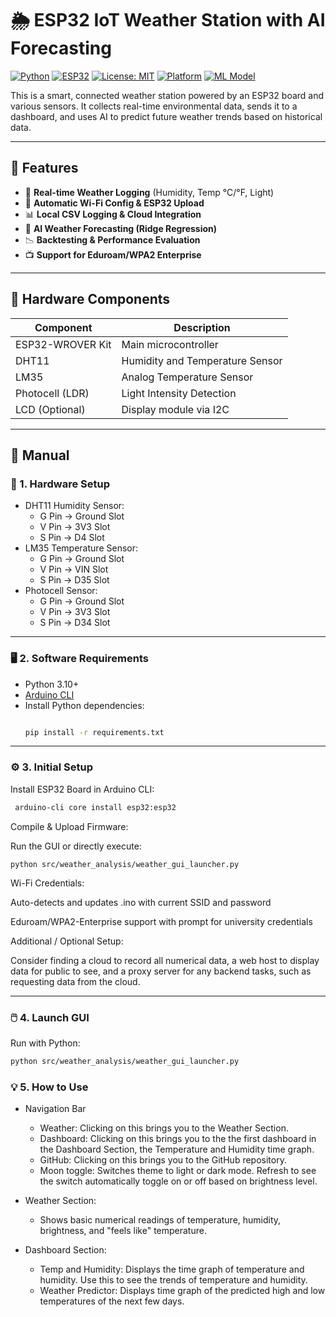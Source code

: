 # 🌦️ ESP32 IoT Weather Station with AI Forecasting

[![Python](https://img.shields.io/badge/Python-3.10+-blue?logo=python)](https://www.python.org/)
[![ESP32](https://img.shields.io/badge/Board-ESP32-orange?logo=arduino)](https://docs.espressif.com/projects/esp-idf/en/latest/esp32/)
[![License: MIT](https://img.shields.io/badge/License-MIT-green.svg)](https://opensource.org/licenses/MIT)
[![Platform](https://img.shields.io/badge/Platform-Windows%20%7C%20Linux-blueviolet)]()
[![ML Model](https://img.shields.io/badge/ML-Ridge%20Regression-lightgrey?logo=scikit-learn)](https://scikit-learn.org/)

This is a smart, connected weather station powered by an ESP32 board and various sensors. It collects real-time environmental data, sends it to a dashboard, and uses AI to predict future weather trends based on historical data.

---

## 🚀 Features

- 📡 **Real-time Weather Logging** (Humidity, Temp °C/°F, Light)
- 🔧 **Automatic Wi-Fi Config & ESP32 Upload**
- 📊 **Local CSV Logging & Cloud Integration**
- 🧠 **AI Weather Forecasting (Ridge Regression)**
- 📉 **Backtesting & Performance Evaluation**
- 📺 **Support for Eduroam/WPA2 Enterprise**

---

## 🧰 Hardware Components

| Component         | Description                       |
|------------------|-----------------------------------|
| ESP32-WROVER Kit | Main microcontroller              |
| DHT11            | Humidity and Temperature Sensor   |
| LM35             | Analog Temperature Sensor         |
| Photocell (LDR)  | Light Intensity Detection         |
| LCD (Optional)   | Display module via I2C            |

---

## 📖 Manual

### 🔌 1. Hardware Setup
  -  DHT11 Humidity Sensor:
      * G Pin -> Ground Slot
      * V Pin -> 3V3 Slot
      * S Pin -> D4 Slot
  -  LM35 Temperature Sensor:
      * G Pin -> Ground Slot
      * V Pin -> VIN Slot
      * S Pin -> D35 Slot
  -  Photocell Sensor:
      * G Pin -> Ground Slot
      * V Pin -> 3V3 Slot
      * S Pin -> D34 Slot

---

### 🖥️ 2. Software Requirements

- Python 3.10+
- [Arduino CLI](https://arduino.github.io/arduino-cli/)
- Install Python dependencies:
  ```bash
  
  pip install -r requirements.txt

---

### ⚙️ 3. Initial Setup

Install ESP32 Board in Arduino CLI:
 ```bash
  arduino-cli core install esp32:esp32
```
Compile & Upload Firmware:

Run the GUI or directly execute:

    python src/weather_analysis/weather_gui_launcher.py

Wi-Fi Credentials:

Auto-detects and updates .ino with current SSID and password

Eduroam/WPA2-Enterprise support with prompt for university credentials

Additional / Optional Setup:

Consider finding a cloud to record all numerical data, a web host to display data for public to see, and a proxy server for any backend tasks, such as requesting data from the cloud.

---

### 🖱️ 4. Launch GUI

Run with Python:

```bash
python src/weather_analysis/weather_gui_launcher.py
```

### 💡 5. How to Use

- Navigation Bar
    * Weather: Clicking on this brings you to the Weather Section.
    * Dashboard: Clicking on this brings you to the the first dashboard in the Dashboard Section, the Temperature and Humidity time graph.
    * GitHub: Clicking on this brings you to the GitHub repository.
    * Moon toggle: Switches theme to light or dark mode. Refresh to see the switch automatically toggle on or off based on brightness level.

- Weather Section:
    * Shows basic numerical readings of temperature, humidity, brightness, and "feels like" temperature.

- Dashboard Section:
    * Temp and Humidity: Displays the time graph of temperature and humidity. Use this to see the trends of temperature and humidity.
    * Weather Predictor: Displays time graph of the predicted high and low temperatures of the next few days.
